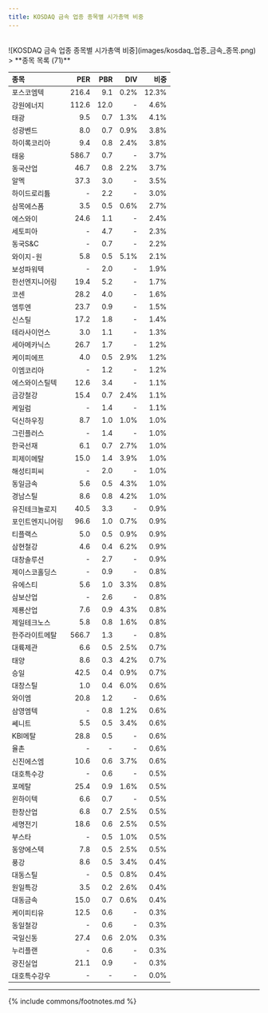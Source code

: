 ```yaml
---
title: KOSDAQ 금속 업종 종목별 시가총액 비중
---
```

<br>
![KOSDAQ 금속 업종 종목별 시가총액 비중](images/kosdaq_업종_금속_종목.png)
<br>
> **종목 목록 (71)**<a id="list"></a>

| **종목** | **PER** | **PBR** | **DIV** | **비중** |
| :------- | ------: | ------: | ------: | -------: |
| 포스코엠텍 | 216.4 | 9.1 | 0.2% | 12.3% |
| 강원에너지 | 112.6 | 12.0 | - | 4.6% |
| 태광 | 9.5 | 0.7 | 1.3% | 4.1% |
| 성광벤드 | 8.0 | 0.7 | 0.9% | 3.8% |
| 하이록코리아 | 9.4 | 0.8 | 2.4% | 3.8% |
| 태웅 | 586.7 | 0.7 | - | 3.7% |
| 동국산업 | 46.7 | 0.8 | 2.2% | 3.7% |
| 알멕 | 37.3 | 3.0 | - | 3.5% |
| 하이드로리튬 | - | 2.2 | - | 3.0% |
| 삼목에스폼 | 3.5 | 0.5 | 0.6% | 2.7% |
| 에스와이 | 24.6 | 1.1 | - | 2.4% |
| 세토피아 | - | 4.7 | - | 2.3% |
| 동국S&C | - | 0.7 | - | 2.2% |
| 와이지-원 | 5.8 | 0.5 | 5.1% | 2.1% |
| 보성파워텍 | - | 2.0 | - | 1.9% |
| 한선엔지니어링 | 19.4 | 5.2 | - | 1.7% |
| 코센 | 28.2 | 4.0 | - | 1.6% |
| 엠투엔 | 23.7 | 0.9 | - | 1.5% |
| 신스틸 | 17.2 | 1.8 | - | 1.4% |
| 테라사이언스 | 3.0 | 1.1 | - | 1.3% |
| 세아메카닉스 | 26.7 | 1.7 | - | 1.2% |
| 케이피에프 | 4.0 | 0.5 | 2.9% | 1.2% |
| 이엠코리아 | - | 1.2 | - | 1.2% |
| 에스와이스틸텍 | 12.6 | 3.4 | - | 1.1% |
| 금강철강 | 15.4 | 0.7 | 2.4% | 1.1% |
| 케일럼 | - | 1.4 | - | 1.1% |
| 덕신하우징 | 8.7 | 1.0 | 1.0% | 1.0% |
| 그린플러스 | - | 1.4 | - | 1.0% |
| 한국선재 | 6.1 | 0.7 | 2.7% | 1.0% |
| 피제이메탈 | 15.0 | 1.4 | 3.9% | 1.0% |
| 해성티피씨 | - | 2.0 | - | 1.0% |
| 동일금속 | 5.6 | 0.5 | 4.3% | 1.0% |
| 경남스틸 | 8.6 | 0.8 | 4.2% | 1.0% |
| 유진테크놀로지 | 40.5 | 3.3 | - | 0.9% |
| 포인트엔지니어링 | 96.6 | 1.0 | 0.7% | 0.9% |
| 티플랙스 | 5.0 | 0.5 | 0.9% | 0.9% |
| 삼현철강 | 4.6 | 0.4 | 6.2% | 0.9% |
| 대창솔루션 | - | 2.7 | - | 0.9% |
| 제이스코홀딩스 | - | 0.9 | - | 0.8% |
| 유에스티 | 5.6 | 1.0 | 3.3% | 0.8% |
| 삼보산업 | - | 2.6 | - | 0.8% |
| 제룡산업 | 7.6 | 0.9 | 4.3% | 0.8% |
| 제일테크노스 | 5.8 | 0.8 | 1.6% | 0.8% |
| 한주라이트메탈 | 566.7 | 1.3 | - | 0.8% |
| 대륙제관 | 6.6 | 0.5 | 2.5% | 0.7% |
| 태양 | 8.6 | 0.3 | 4.2% | 0.7% |
| 승일 | 42.5 | 0.4 | 0.9% | 0.7% |
| 대창스틸 | 1.0 | 0.4 | 6.0% | 0.6% |
| 와이엠 | 20.8 | 1.2 | - | 0.6% |
| 삼영엠텍 | - | 0.8 | 1.2% | 0.6% |
| 쎄니트 | 5.5 | 0.5 | 3.4% | 0.6% |
| KBI메탈 | 28.8 | 0.5 | - | 0.6% |
| 율촌 | - | - | - | 0.6% |
| 신진에스엠 | 10.6 | 0.6 | 3.7% | 0.6% |
| 대호특수강 | - | 0.6 | - | 0.5% |
| 포메탈 | 25.4 | 0.9 | 1.6% | 0.5% |
| 윈하이텍 | 6.6 | 0.7 | - | 0.5% |
| 한창산업 | 6.8 | 0.7 | 2.5% | 0.5% |
| 세명전기 | 18.6 | 0.6 | 2.5% | 0.5% |
| 부스타 | - | 0.5 | 1.0% | 0.5% |
| 동양에스텍 | 7.8 | 0.5 | 2.5% | 0.5% |
| 풍강 | 8.6 | 0.5 | 3.4% | 0.4% |
| 대동스틸 | - | 0.5 | 0.8% | 0.4% |
| 원일특강 | 3.5 | 0.2 | 2.6% | 0.4% |
| 대동금속 | 15.0 | 0.7 | 0.6% | 0.4% |
| 케이피티유 | 12.5 | 0.6 | - | 0.3% |
| 동일철강 | - | 0.6 | - | 0.3% |
| 국일신동 | 27.4 | 0.6 | 2.0% | 0.3% |
| 누리플랜 | - | 0.6 | - | 0.3% |
| 광진실업 | 21.1 | 0.9 | - | 0.3% |
| 대호특수강우 | - | - | - | 0.0% |

---
{% include commons/footnotes.md %}